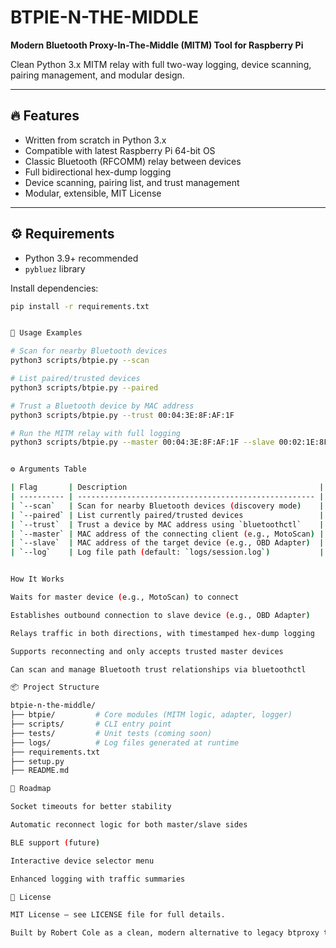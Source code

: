 # BTPIE-N-THE-MIDDLE

**Modern Bluetooth Proxy-In-The-Middle (MITM) Tool for Raspberry Pi**

Clean Python 3.x MITM relay with full two-way logging, device scanning, pairing management, and modular design.

---

## 🔥 Features

- Written from scratch in Python 3.x
- Compatible with latest Raspberry Pi 64-bit OS
- Classic Bluetooth (RFCOMM) relay between devices
- Full bidirectional hex-dump logging
- Device scanning, pairing list, and trust management
- Modular, extensible, MIT License

---

## ⚙️ Requirements

- Python 3.9+ recommended
- `pybluez` library

Install dependencies:

```bash
pip install -r requirements.txt


🚀 Usage Examples

# Scan for nearby Bluetooth devices
python3 scripts/btpie.py --scan

# List paired/trusted devices
python3 scripts/btpie.py --paired

# Trust a Bluetooth device by MAC address
python3 scripts/btpie.py --trust 00:04:3E:8F:AF:1F

# Run the MITM relay with full logging
python3 scripts/btpie.py --master 00:04:3E:8F:AF:1F --slave 00:02:1E:8F:AF:3F --log logs/session.log


⚙️ Arguments Table

| Flag       | Description                                           |
| ---------- | ----------------------------------------------------- |
| `--scan`   | Scan for nearby Bluetooth devices (discovery mode)    |
| `--paired` | List currently paired/trusted devices                 |
| `--trust`  | Trust a device by MAC address using `bluetoothctl`    |
| `--master` | MAC address of the connecting client (e.g., MotoScan) |
| `--slave`  | MAC address of the target device (e.g., OBD Adapter)  |
| `--log`    | Log file path (default: `logs/session.log`)           |


How It Works

Waits for master device (e.g., MotoScan) to connect

Establishes outbound connection to slave device (e.g., OBD Adapter)

Relays traffic in both directions, with timestamped hex-dump logging

Supports reconnecting and only accepts trusted master devices

Can scan and manage Bluetooth trust relationships via bluetoothctl

📦 Project Structure

btpie-n-the-middle/
├── btpie/         # Core modules (MITM logic, adapter, logger)
├── scripts/       # CLI entry point
├── tests/         # Unit tests (coming soon)
├── logs/          # Log files generated at runtime
├── requirements.txt
├── setup.py
├── README.md

🧭 Roadmap

Socket timeouts for better stability

Automatic reconnect logic for both master/slave sides

BLE support (future)

Interactive device selector menu

Enhanced logging with traffic summaries

📄 License

MIT License — see LICENSE file for full details.

Built by Robert Cole as a clean, modern alternative to legacy btproxy tools.




